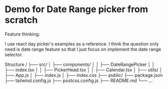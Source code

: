# Demo for Date Range picker from scratch

Feature thinking:  

I use react day picker's examples as a reference. I think the question only need is date range feature so that I just focus on implement the date range selector.



Structure
/
├── src/
│   ├── components/
│   │   ├── DateRangePicker
│   │       ├── index.tsx
│   │       ├── PickerHead.tsx
│   │       ├── Calendar.tsx
│   ├── utils/
│   ├── App.js
│   ├── index.js
│   ├── index.css
├── public/
├── package.json
├── tailwind.config.js
├── postcss.config.js
├── README.md
└── ...

